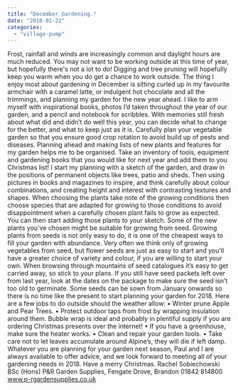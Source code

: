 ```yaml
---
title: "December Gardening."
date: "2018-01-22"
categories: 
  - "village-pump"
---
```


Frost, rainfall and winds are increasingly common and daylight hours are much reduced. You may not want to be working outside at this time of year, but hopefully there's not a lot to do! Digging and tree pruning will hopefully keep you warm when you do get a chance to work outside. The thing I enjoy most about gardening in December is sitting curled up in my favourite armchair with a caramel latte, or indulgent hot chocolate and all the trimmings, and planning my garden for the new year ahead. I like to arm myself with inspirational books, photos I’d taken throughout the year of our garden, and a pencil and notebook for scribbles. With memories still fresh about what did and didn’t do well this year, you can decide what to change for the better, and what to keep just as it is. Carefully plan your vegetable garden so that you ensure good crop rotation to avoid build up of pests and diseases. Planning ahead and making lists of new plants and features for my garden helps me to be organised. Take an inventory of tools, equipment and gardening books that you would like for next year and add them to you Christmas list! I start my planning with a sketch of the garden, and draw in the positions of permanent objects like trees, patio and sheds. Then using pictures in books and magazines to inspire, and think carefully about colour combinations, and creating height and interest with contrasting textures and shapes. When choosing the plants take note of the growing conditions then choose species that are adapted for growing to those conditions to avoid disappointment when a carefully chosen plant fails to grow as expected. You can then start adding those plants to your sketch. Some of the new plants you’ve chosen might be suitable for growing from seed. Growing plants from seeds is not only easy to do, it is one of the cheapest ways to fill your garden with abundance. Very often we think only of growing vegetables from seed, but flower seeds are just as easy to start and you'll have a greater choice of variety and colour, if you are willing to start your own. When browsing through mountains of seed catalogues it’s easy to get carried away, so stick to your plans. If you still have seed packets left over from last year, look at the dates on the package to make sure the seed isn’t too old to germinate. Some seeds can be sown from January onwards so there is no time like the present to start planning your garden for 2018. Here are a few jobs to do outside should the weather allow: • Winter prune Apple and Pear Trees. • Protect outdoor taps from frost by wrapping insulation around them. Bubble wrap is ideal and probably in plentiful supply if you are ordering Christmas presents over the internet! • If you have a greenhouse, make sure the heater works. • Clean and repair your garden tools. • Take care not to let leaves accumulate around Alpine’s, they will die if left damp. Whatever you are planning for your garden next season, Paul and I are always available to offer advice, and we look forward to meeting all of your gardening needs in 2018. Have a merry Christmas. Rachel Sobiechowski BSc (Hons) P&R Garden Supplies, Fengate Drove, Brandon 01842 814800 www.p-rgardensupplies.co.uk
